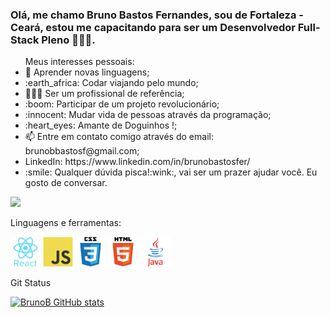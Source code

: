### Olá, me chamo Bruno Bastos Fernandes, sou de Fortaleza - Ceará, estou me capacitando para ser um Desenvolvedor Full-Stack Pleno 👨🏽‍💼.
<div display='flex'>
<ul>
Meus interesses pessoais: 
<li>🔭 Aprender novas linguagens;</li>
<li>:earth_africa: Codar viajando pelo mundo;</li>
<li>🧑🏻‍💻 Ser um profissional de referência;</li>
<li>:boom: Participar de um projeto revolucionário;</li>
<li>:innocent: Mudar vida de pessoas através da programação;</li>
<li>:heart_eyes: Amante de Doguinhos !;</li>
<li>📫 Entre em contato comigo através do email: brunobbastosf@gmail.com;</li>
<li>LinkedIn: https://www.linkedin.com/in/brunobastosfer/</li>
<li>:smile: Qualquer dúvida pisca!:wink:, vai ser um prazer ajudar você. Eu gosto de conversar.</li>
</ul>
<div display='flex'>
<img src='https://i.pinimg.com/originals/27/18/b9/2718b9ee5650e544471d6a3cf24ce993.jpg' width='100'/>
</div>
</div>



Linguagens e ferramentas:
<div> 
    <img src="https://raw.githubusercontent.com/devicons/devicon/master/icons/react/react-original-wordmark.svg" width="48">
    <img src="https://raw.githubusercontent.com/devicons/devicon/master/icons/javascript/javascript-original.svg" width="48">
    <img src="https://raw.githubusercontent.com/devicons/devicon/master/icons/css3/css3-original-wordmark.svg" width="48">
    <img src="https://raw.githubusercontent.com/devicons/devicon/master/icons/html5/html5-original-wordmark.svg" width="48">
    <img src="https://raw.githubusercontent.com/devicons/devicon/master/icons/java/java-original-wordmark.svg" width="48">
</div>
<div>
<p>Git Status</p>

[![BrunoB GitHub stats](https://github-readme-stats.vercel.app/api?username=brunobastosfer)](https://github.com/anuraghazra/github-readme-stats)

</div>

